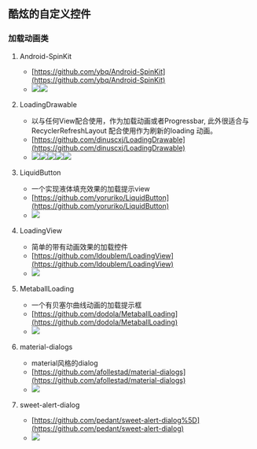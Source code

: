 ## 酷炫的自定义控件

### 加载动画类

1. Android-SpinKit

	* [https://github.com/ybq/Android-SpinKit](https://github.com/ybq/Android-SpinKit)
	* ![](https://raw.githubusercontent.com/ybq/AndroidSpinKit/master/art/screen.gif)![](https://raw.githubusercontent.com/ybq/AndroidSpinKit/master/art/screen2.gif)

2. LoadingDrawable

	* 以与任何View配合使用，作为加载动画或者Progressbar, 此外很适合与RecyclerRefreshLayout 配合使用作为刷新的loading 动画。
	* [https://github.com/dinuscxj/LoadingDrawable](https://github.com/dinuscxj/LoadingDrawable)
	* ![](https://raw.githubusercontent.com/dinuscxj/LoadingDrawable/master/Preview/ShapeChangeDrawable.gif)![](https://raw.githubusercontent.com/dinuscxj/LoadingDrawable/master/Preview/GoodsDrawable.gif)![](https://raw.githubusercontent.com/dinuscxj/LoadingDrawable/master/Preview/AnimalDrawable.gif)![](https://raw.githubusercontent.com/dinuscxj/LoadingDrawable/master/Preview/CircleJumpDrawable.gif)![](https://raw.githubusercontent.com/dinuscxj/LoadingDrawable/master/Preview/CircleRotateDrawable.gif)

3. LiquidButton

	* 一个实现液体填充效果的加载提示view
	* [https://github.com/yoruriko/LiquidButton](https://github.com/yoruriko/LiquidButton)
	* ![](https://github.com/yoruriko/LiquidButton/raw/master/demo.gif)

4. LoadingView

	* 简单的带有动画效果的加载控件
	* [https://github.com/ldoublem/LoadingView](https://github.com/ldoublem/LoadingView)
	* ![](https://github.com/ldoublem/LoadingView/raw/master/screen/%E6%95%88%E6%9E%9C.gif)

5. MetaballLoading
	
	* 一个有贝塞尔曲线动画的加载提示框
	* [https://github.com/dodola/MetaballLoading](https://github.com/dodola/MetaballLoading)
	* ![](https://github.com/dodola/MetaballLoading/raw/master/metaball2.gif)

6. material-dialogs

	* material风格的dialog
	* [https://github.com/afollestad/material-dialogs](https://github.com/afollestad/material-dialogs)
	* ![](https://raw.githubusercontent.com/afollestad/material-dialogs/master/art/mddemoshowcase.png)

7. sweet-alert-dialog

	* [https://github.com/pedant/sweet-alert-dialog%5D](https://github.com/pedant/sweet-alert-dialog)
	* ![](https://github.com/pedant/sweet-alert-dialog/raw/master/change_type.gif)